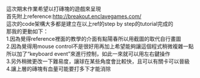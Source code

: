 這次期末作業希望以打磚塊的遊戲來呈現  
首先附上reference:http://breakout.enclavegames.com/  
這次的code架構大多都是建立在以上ref的step by step的tutorial完成的  
那我的更動如下：  
1.因為覺得reference裡面的教學的介面有點陽春所以用截圖的取代自行畫圖    
2.因為覺得用mouse control不是很好用再加上希望能夠讓這個程式稍微複雜一點所以加了“keyboard event”來進行控制，如此一來就可以用左右鍵操作  
3.另外稍微更改一下難易度，讓球在某些角度會比較快，且可以有關卡可以晉級  
4.讓上層的磚塊有血量可能要打多下才能消除  
